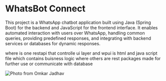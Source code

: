 # WhatsBot Connect
This project is a WhatsApp chatbot application built using Java (Spring Boot) for the backend and JavaScript for the frontend interface. It enables automated interaction with users over WhatsApp, handling common queries, providing predefined responses, and integrating with backend services or databases for dynamic responses.

where is one restapi that controlle ui layer and wpui is html and java script file which contains buisness logic 
where others are rest packages made for further use or communicate with database


![Photo from Omkar Jadhav](https://github.com/user-attachments/assets/62982ad7-af0c-480a-a246-8439e7e384b6)
